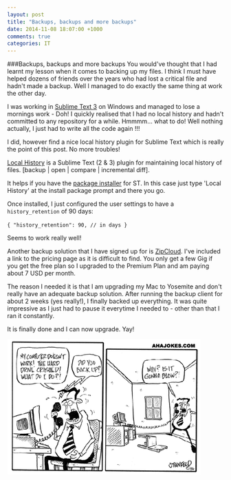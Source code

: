 ```yaml
---
layout: post
title: "Backups, backups and more backups"
date: 2014-11-08 18:07:00 +1000
comments: true
categories: IT
---
```


###Backups, backups and more backups
You would've thought that I had learnt my lesson when it comes to backing up my files. I think I  must have helped dozens of friends over the years who had lost a critical file and hadn't made a backup. Well I managed to do exactly the same thing at work the other day. 

I was working in [Sublime Text 3](http://www.sublimetext.com/) on Windows and managed to lose a mornings work - Doh! I quickly realised that I had no local history and hadn't committed to any repository for a while. Hmmmm... what to do! Well nothing actually, I just had to write all the code again !!!

I did, however find a nice local history plugin for Sublime Text which is really the point of this post. No more troubles!

[Local History](https://github.com/vishr/local-history) is a Sublime Text (2 & 3) plugin for maintaining local history of files. [backup | open | compare | incremental diff].

It helps if you have the [package installer](https://sublime.wbond.net/) for ST. In this case just type 'Local History' at the install package prompt and there you go.

Once installed, I just configured the user settings to have a `history_retention` of 90 days:

`{
      "history_retention": 90, // in days
}`

Seems to work really well!

Another backup solution that I have signed up for is [ZipCloud](https://www.zipcloud.com/planprice-information). I've included a link to the pricing page as it is difficult to find. You only get a few Gig if you get the free plan so I upgraded to the Premium Plan and am paying about 7 USD per month.

The reason I needed it is that I am upgrading my Mac to Yosemite and don't really have an adequate backup solution. After running the backup client for about 2 weeks (yes really!), I finally backed up everything. It was quite impressive as I just had to pause it everytime I needed to - other than that I ran it constantly.

It is finally done and I can now upgrade. Yay!


![Backups by ahajokes.com](../images/backup.gif "Backups, backups")


